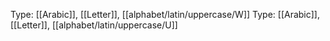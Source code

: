 Type: [[Arabic]], [[Letter]], [[alphabet/latin/uppercase/W]]
Type: [[Arabic]], [[Letter]], [[alphabet/latin/uppercase/U]]